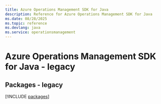 ```yaml
---
title: Azure Operations Management SDK for Java
description: Reference for Azure Operations Management SDK for Java
ms.date: 08/28/2025
ms.topic: reference
ms.devlang: java
ms.service: operationsmanagement
---
```

# Azure Operations Management SDK for Java - legacy
## Packages - legacy
[!INCLUDE [packages](operations-management-index.md)]